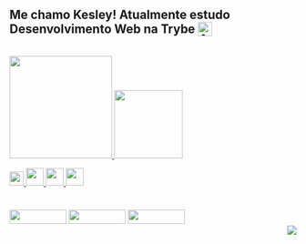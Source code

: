 ## Me chamo Kesley! Atualmente estudo Desenvolvimento Web na Trybe [<img align="top"  src="https://media1.giphy.com/media/e6w3i2arfjIoI8hWy0/giphy.gif?cid=790b7611957ae45ffdbd4247d938f3e7eae883f5ff4d6e94&rid=giphy.gif&ct=g" height="25" width="25"  title="A maior escola de programação do Brasil"/>](https://www.betrybe.com/)

<div style="display: inline_block"><br>
  <a href="https://github.com/KesleyMuniz">
  <img height="180em" src="https://github-readme-stats.vercel.app/api?username=KesleyMuniz&show_icons=true&theme=radical&include_all_commits=true&count_private=true"/> <img height="120em" src="https://github-readme-stats.vercel.app/api/top-langs/?username=KesleyMuniz&layout=compact&langs_count=7&theme=radical"/>
</div>
  
<img src="https://cdn.jsdelivr.net/gh/devicons/devicon/icons/javascript/javascript-original.svg" width="25px"/> <img src="https://cdn.jsdelivr.net/gh/devicons/devicon/icons/css3/css3-original-wordmark.svg"  width="31px"/> <img src="https://cdn.jsdelivr.net/gh/devicons/devicon/icons/html5/html5-original-wordmark.svg" width="31px"/> <img src="https://cdn.jsdelivr.net/gh/devicons/devicon/icons/react/react-original-wordmark.svg" width="31px"/>
#

   




<div id="a1">
  <a href= "https://www.linkedin.com/in/kesleymuniz/"target"_black"><img src="https://img.shields.io/badge/LinkedIn-0077B5?style=for-the-badge&logo=linkedin&logoColor=white" width="100px" height="25"/></a>
  <a href= "https://www.instagram.com/kgm.raw/" target="_black"><img src="https://img.shields.io/badge/Instagram-E4405F?style=for-the-badge&logo=instagram&logoColor=white" width="100px" height="25" target="_black"/></a>
  <a href= "mailto:contato.kgmstudios@hotmail.com?subject=Hello%20again" target="_black"><img src="https://img.shields.io/badge/Gmail-D14836?style=for-the-badge&logo=gmail&logoColor=white" width="100px" height="25" target="_black"/></a>
</div>

<div align="center">

<img style="float: right;" src="http://www.fullsite.com.br/images/construc.gif">

</div>







